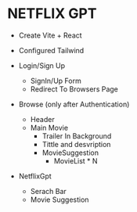 # NETFLIX GPT 

- Create Vite + React
- Configured Tailwind

- Login/Sign Up 
   - SignIn/Up Form
   - Redirect To Browsers Page

- Browse (only after Authentication)
  - Header
  - Main Movie
    - Trailer In Background
    - Tittle and desvription
    - MovieSuggestion
      - MovieList * N

- NetflixGpt
  - Serach Bar
  - Movie Suggestion